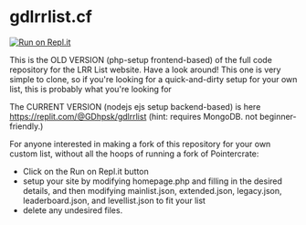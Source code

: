 # gdlrrlist.cf
[![Run on Repl.it](https://repl.it/badge/github/rk097/gdlrrlist.cf)](https://repl.it/github/rk097/gdlrrlist.cf)

This is the OLD VERSION (php-setup frontend-based) of the full code repository for the LRR List website. Have a look around! This one is very simple to clone, so if you're looking for a quick-and-dirty setup for your own list, this is probably what you're looking for

The CURRENT VERSION (nodejs ejs setup backend-based) is here https://replit.com/@GDhpsk/gdlrrlist (hint: requires MongoDB. not beginner-friendly.)

For anyone interested in making a fork of this repository for your own custom list, without all the hoops of running a fork of Pointercrate:
- Click on the Run on Repl.it button
- setup your site by modifying homepage.php and filling in the desired details, and then modifying mainlist.json, extended.json, legacy.json, leaderboard.json, and levellist.json to fit your list 
- delete any undesired files. 

